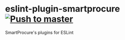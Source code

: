 # eslint-plugin-smartprocure [![Push to master](https://github.com/smartprocure/eslint-plugin-smartprocure/actions/workflows/push-master.yaml/badge.svg)](https://github.com/smartprocure/eslint-plugin-smartprocure/actions/workflows/push-master.yaml)

SmartProcure's plugins for ESLint
